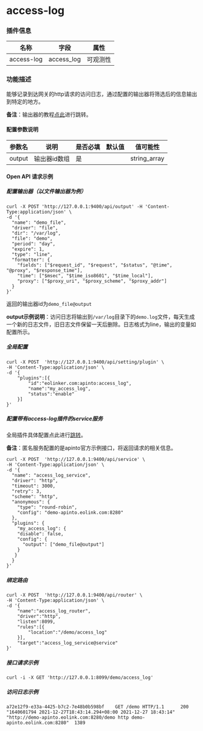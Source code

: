 # access-log
### 插件信息

| 名称       | 字段       | 属性     |
| ---------- | ---------- | -------- |
| access-log | access_log | 可观测性 |

### 功能描述

能够记录到达网关的http请求的访问日志，通过配置的输出器将筛选后的信息输出到特定的地方。

**备注**：输出器的教程[点此](/docs/apinto/outputer/file.md)进行跳转。

#### 配置参数说明

| 参数名 | 说明         | 是否必填 | 默认值 | 值可能性     |
| ------ | ------------ | -------- | ------ | ------------ |
| output | 输出器id数组 | 是       |        | string_array |

#### Open API 请求示例

##### 配置输出器（以文件输出器为例）

```shell
curl -X POST 'http://127.0.0.1:9400/api/output' -H 'Content-Type:application/json' \
-d '{
  "name": "demo_file",
  "driver": "file",
  "dir": "/var/log",
  "file": "demo",
  "period": "day",
  "expire": 1,
  "type": "line",
  "formatter": {
    "fields": ["$request_id", "$request", "$status", "@time", "@proxy", "$response_time"],
    "time": ["$msec", "$time_iso8601", "$time_local"],
    "proxy": ["$proxy_uri", "$proxy_scheme", "$proxy_addr"]
  }
}'
```

返回的输出器id为`demo_file@output`

**output示例说明**：访问日志将输出到`/var/log`目录下的`demo.log`文件，每天生成一个新的日志文件，旧日志文件保留一天后删除。日志格式为line，输出的变量如配置所示。

##### 全局配置

```shell
curl -X POST  'http://127.0.0.1:9400/api/setting/plugin' \
-H 'Content-Type:application/json' \
-d '{
    "plugins":[{
        "id":"eolinker.com:apinto:access_log",
        "name":"my_access_log",
        "status":"enable"
    }]
}'
```



##### 配置带有access-log插件的service服务

全局插件具体配置点此进行[跳转](/docs/apinto/plugins)。

**备注**：匿名服务配置的是apinto官方示例接口，将返回请求的相关信息。

```shell
curl -X POST  'http://127.0.0.1:9400/api/service' \
-H 'Content-Type:application/json' \
-d '{
  "name": "access_log_service",
  "driver": "http",
  "timeout": 3000,
  "retry": 3,
  "scheme": "http",
  "anonymous": {
    "type": "round-robin",
    "config": "demo-apinto.eolink.com:8280"
  },
  "plugins": {
    "my_access_log": {
    "disable": false,
    "config": {
      "output": ["demo_file@output"]
    }
   }
  }
}' 
```



##### 绑定路由

```shell
curl -X POST  'http://127.0.0.1:9400/api/router' \
-H 'Content-Type:application/json' \
-d '{
    "name":"access_log_router",
    "driver":"http",
    "listen":8099,
    "rules":[{
        "location":"/demo/access_log"
    }],
    "target":"access_log_service@service"
}'
```



##### 接口请求示例

```shell
curl -i -X GET 'http://127.0.0.1:8099/demo/access_log'
```



##### 访问日志示例

```text
a72e12f9-e33a-4425-b7c2-7e48b0b598bf    GET /demo HTTP/1.1      200     "1640601794 2021-12-27T18:43:14.294+08:00 2021-12-27 18:43:14"  "http://demo-apinto.eolink.com:8280/demo http demo-apinto.eolink.com:8280"  1389
```

